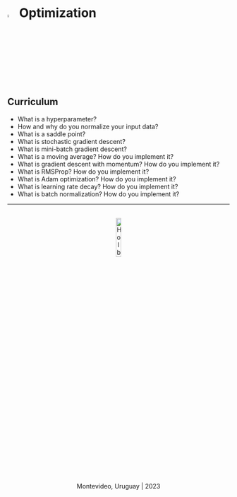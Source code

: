 # <a><img src="https://upload.wikimedia.org/wikipedia/commons/thumb/2/2d/Tensorflow_logo.svg/1915px-Tensorflow_logo.svg.png" width=4%></img></a> **Optimization**

## Curriculum
- What is a hyperparameter?
- How and why do you normalize your input data?
- What is a saddle point?
- What is stochastic gradient descent?
- What is mini-batch gradient descent?
- What is a moving average? How do you implement it?
- What is gradient descent with momentum? How do you implement it?
- What is RMSProp? How do you implement it?
- What is Adam optimization? How do you implement it?
- What is learning rate decay? How do you implement it?
- What is batch normalization? How do you implement it?

<hr><br>
<div align="center">
    <img src="https://apply.holbertonschool.com/holberton-logo.png" alt="Holberton logo" width=15%></img>
</div>

<p align="center">Montevideo, Uruguay | 2023</p>